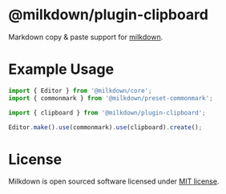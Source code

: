 # @milkdown/plugin-clipboard

Markdown copy & paste support for [milkdown](https://saul-mirone.github.io/milkdown/).

# Example Usage

```typescript
import { Editor } from '@milkdown/core';
import { commonmark } from '@milkdown/preset-commonmark';

import { clipboard } from '@milkdown/plugin-clipboard';

Editor.make().use(commonmark).use(clipboard).create();
```

# License

Milkdown is open sourced software licensed under [MIT license](https://github.com/Saul-Mirone/milkdown/blob/main/LICENSE).
